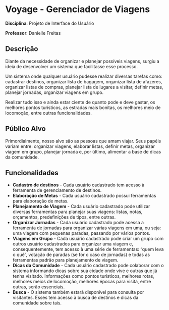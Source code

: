 # Voyage - Gerenciador de Viagens
**Disciplina**: Projeto de Interface do Usuário

**Professor**: Danielle Freitas

## Descrição
Diante da necessidade de organizar e planejar possíveis viagens, surgiu a ideia de desenvolver um sistema que facilitasse esse
processo.  

Um sistema onde qualquer usuário pudesse realizar diversas tarefas como: cadastrar destinos, organizar lista de bagagem, organizar lista de afazeres, organizar listas de compras, planejar lista de lugares a visitar, definir metas, planejar jornadas, organizar viagens em grupo. 

Realizar tudo isso e ainda estar ciente de quanto pode e deve gastar, os melhores pontos turísticos, as estradas mais bonitas, os melhores meio de locomoção, entre outras funcionalidades.

## Público Alvo
Primordialmente, nosso alvo são as pessoas que amam viajar. Seus papéis variam entre: organizar viagens, elaborar listas, definir metas, organizar viagem em grupo, planejar jornada e, por último, alimentar a base de dicas da comunidade. 

## Funcionalidades
- **Cadastro de destinos** - Cada usuário cadastrado tem acesso à ferramenta de gerenciamento de destinos. 
- **Elaboração de Metas** - Cada usuário cadastrado possui ferramentas para elaboração de metas. 
- **Planejamento de Viagem** - Cada usuário cadastrado pode utilizar diversas ferramentas para planejar suas viagens: listas, notas, orçamentos, predefinições de tipos, entre outras. 
- **Organizar Jornadas** - Cada usuário cadastrado pode acessa a ferramenta de jornadas para organizar várias viagens em uma, ou seja: uma viagem com pequenas paradas, passando por vários pontos. 
- **Viagens em Grupo** - Cada usuário cadastrado pode criar um grupo com outros usuário cadastrados para organizar uma viagem e, consequentemente, tem acesso à uma série de ferramentas: “quem leva o quê”, votação de paradas (se for o caso de jornadas) e todas as ferramentas padrão para planejamento de viagem. 
- **Dicas da Comunidade** - Cada usuário cadastrado pode colaborar com o sistema informando dicas sobre sua cidade onde vive e outras que já tenha visitado. Informações como pontos turísticos, melhores rotas, melhores meios de locomoção, melhores épocas para visita, entre outras, serão essenciais. 
- **Busca** - O sistema também estará disponível para consulta por visitantes. Esses tem acesso à busca de destinos e dicas da comunidade sobre tais. 

